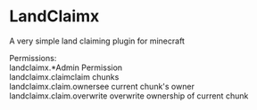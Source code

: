 # LandClaimx
A very simple land claiming plugin for minecraft

Permissions:  
landclaimx.*Admin Permission  
landclaimx.claimclaim chunks  
landclaimx.claim.ownersee current chunk's owner  
landclaimx.claim.overwrite overwrite ownership of current chunk  
